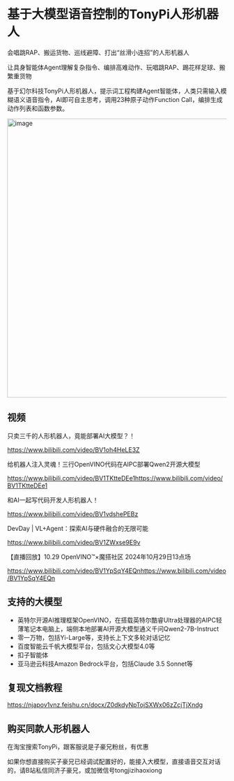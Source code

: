 # 基于大模型语音控制的TonyPi人形机器人

会唱跳RAP、搬运货物、巡线避障、打出“丝滑小连招”的人形机器人

让具身智能体Agent理解复杂指令、编排高难动作、玩唱跳RAP、踢花样足球、搬繁重货物

基于幻尔科技TonyPi人形机器人，提示词工程构建Agent智能体，人类只需输入模糊语义语音指令，AI即可自主思考，调用23种原子动作Function Call，编排生成动作列表和函数参数。

<img width="639" alt="image" src="https://github.com/user-attachments/assets/b2606a7e-f7ec-4454-abeb-848ff196eaa6" />

## 视频

只卖三千的人形机器人，竟能部署AI大模型？！

https://www.bilibili.com/video/BV1oh4HeLE3Z

给机器人注入灵魂！三行OpenVINO代码在AIPC部署Qwen2开源大模型

https://www.bilibili.com/video/BV1TKtteDEe1https://www.bilibili.com/video/BV1TKtteDEe1

和AI一起写代码开发人形机器人！

https://www.bilibili.com/video/BV1vdshePEBz

DevDay | VL+Agent：探索AI与硬件融合的无限可能

https://www.bilibili.com/video/BV1ZWxse9E9v

【直播回放】10.29 OpenVINO™×魔搭社区 2024年10月29日13点场

https://www.bilibili.com/video/BV1YpSqY4EQnhttps://www.bilibili.com/video/BV1YpSqY4EQn

## 支持的大模型

- 英特尔开源AI推理框架OpenVINO，在搭载英特尔酷睿Ultra处理器的AIPC轻薄笔记本电脑上，端侧本地部署AI开源大模型通义千问Qwen2-7B-Instruct
- 零一万物，包括Yi-Large等，支持长上下文多轮对话记忆
- 百度智能云千帆大模型平台，包括文心大模型4.0等
- 扣子智能体
- 亚马逊云科技Amazon Bedrock平台，包括Claude 3.5 Sonnet等

## 复现文档教程

https://njapov1vnz.feishu.cn/docx/Z0dkdyNpTojSXWx06zZcjTjXndg

## 购买同款人形机器人

在淘宝搜索TonyPi，跟客服说是子豪兄粉丝，有优惠

如果你想直接购买子豪兄已经调试配置好的，能接入大模型，直接语音交互对话的，请B站私信同济子豪兄，或加微信号tongjizihaoxiong
